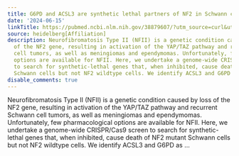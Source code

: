 ```yaml
---
title: G6PD and ACSL3 are synthetic lethal partners of NF2 in Schwann cells
date: '2024-06-15'
linkTitle: https://pubmed.ncbi.nlm.nih.gov/38879607/?utm_source=curl&utm_medium=rss&utm_campaign=pubmed-2&utm_content=1FakS-2QOkCT8HsMOQP1bCRQ4YzyumYOmxmF0moLsQ3dFB1E9V&fc=20220326224207&ff=20240616180959&v=2.18.0.post9+e462414
source: heidelberg[Affiliation]
description: Neurofibromatosis Type II (NFII) is a genetic condition caused by loss
  of the NF2 gene, resulting in activation of the YAP/TAZ pathway and recurrent Schwann
  cell tumors, as well as meningiomas and ependymomas. Unfortunately, few pharmacological
  options are available for NFII. Here, we undertake a genome-wide CRISPR/Cas9 screen
  to search for synthetic-lethal genes that, when inhibited, cause death of NF2 mutant
  Schwann cells but not NF2 wildtype cells. We identify ACSL3 and G6PD as ...
disable_comments: true
---
```

Neurofibromatosis Type II (NFII) is a genetic condition caused by loss of the NF2 gene, resulting in activation of the YAP/TAZ pathway and recurrent Schwann cell tumors, as well as meningiomas and ependymomas. Unfortunately, few pharmacological options are available for NFII. Here, we undertake a genome-wide CRISPR/Cas9 screen to search for synthetic-lethal genes that, when inhibited, cause death of NF2 mutant Schwann cells but not NF2 wildtype cells. We identify ACSL3 and G6PD as ...